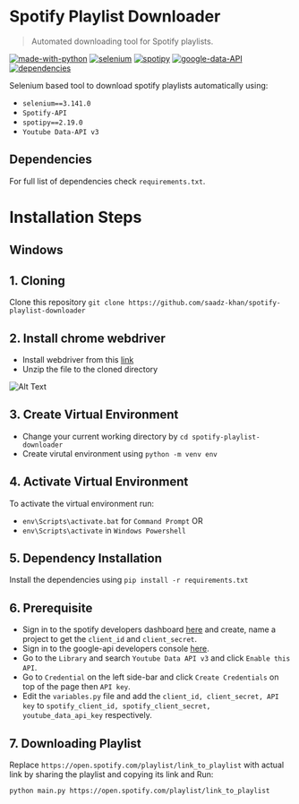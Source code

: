 # Spotify Playlist Downloader
> Automated downloading tool for Spotify playlists.  

[![made-with-python](https://img.shields.io/badge/Made%20with-Python-1f425f.svg)](https://www.python.org/)
[![selenium](https://img.shields.io/badge/Selenium-3.141.0-blue)](https://www.selenium.dev/selenium/docs/api/py/api.html)
[![spotipy](https://img.shields.io/badge/Spotipy-2.19.0-blue)](https://spotipy.readthedocs.io/en/2.19.0/)
[![google-data-API](https://img.shields.io/badge/Google%20data--API-v3-blue)](https://developers.google.com/youtube/v3)
[![dependencies](https://img.shields.io/badge/dependencies-up%20to%20date-brightgreen)]()

Selenium based tool to download spotify playlists automatically using: 
- `selenium==3.141.0`
- `Spotify-API`
- `spotipy==2.19.0`
- `Youtube Data-API v3`

## Dependencies 
For full list of dependencies check `requirements.txt`.  

# Installation Steps
## Windows

## 1. Cloning
Clone this repository `git clone https://github.com/saadz-khan/spotify-playlist-downloader`  

## 2. Install chrome webdriver
- Install webdriver from this [link](https://chromedriver.chromium.org/downloads/)
- Unzip the file to the cloned directory  


![Alt Text](https://media.giphy.com/media/bMTzxmMmF6dyG2CSTL/source.gif?cid=790b7611dbd64a5860c863f445f0e33b05d6a4aaa530cad9&rid=source.gif)

## 3. Create Virtual Environment
- Change your current working directory by `cd spotify-playlist-downloader`
- Create virutal environment using `python -m venv env`

## 4. Activate Virtual Environment
To activate the virtual  environment run:
- `env\Scripts\activate.bat` for `Command Prompt` 
                      OR
- `env\Scripts\activate` in `Windows Powershell`

## 5. Dependency Installation
Install the dependencies using `pip install -r requirements.txt`  

## 6. Prerequisite
- Sign in to the spotify developers dashboard [here](https://developer.spotify.com/dashboard/login) and create, name a project to get the `client_id` and `client_secret`.
- Sign in to the google-api developers console [here](https://console.cloud.google.com/apis).
- Go to the `Library` and search `Youtube Data API v3` and click `Enable this API`.
- Go to `Credential` on the left side-bar and click `Create Credentials` on top of the page then `API key`.
- Edit the `variables.py` file and add the `client_id, client_secret, API key` to `spotify_client_id, spotify_client_secret, youtube_data_api_key` respectively.

## 7. Downloading Playlist
Replace `https://open.spotify.com/playlist/link_to_playlist` with actual link by sharing the playlist and copying its link and Run:  
```
python main.py https://open.spotify.com/playlist/link_to_playlist

```
